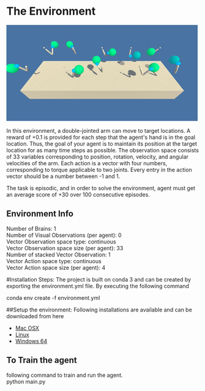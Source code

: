 # The Environment

![Alt text](images/env.png?raw=true "Unity ML-Agents Reacher Environment")
<p>
In this environment, a double-jointed arm can move to target locations. A reward of +0.1 is provided for each step that the agent's hand is in the goal location. Thus, the goal of your agent is to maintain its position at the target location for as many time steps as possible.
The observation space consists of 33 variables corresponding to position, rotation, velocity, and angular velocities of the arm. Each action is a vector with four numbers, corresponding to torque applicable to two joints. Every entry in the action vector should be a number between -1 and 1.

The task is episodic, and in order to solve the environment, agent must get an average score of +30 over 100 consecutive episodes.
## Environment Info 
Number of Brains: 1 <br>
Number of Visual Observations (per agent): 0 <br>
Vector Observation space type: continuous <br>
Vector Observation space size (per agent): 33 <br>
Number of stacked Vector Observation: 1 <br>
Vector Action space type: continuous <br>
Vector Action space size (per agent): 4 <br>



#Installation Steps:
The project is built on conda 3 and can be created by exporting the environment.yml file. By executing the following command

conda env create -f environment.yml

##Setup the environment:
Following installations are available and can be downloaded from here <br>
   -  <a href="https://s3-us-west-1.amazonaws.com/udacity-drlnd/P2/Reacher/Reacher.app.zip">Mac OSX</a>
   -  <a href="https://s3-us-west-1.amazonaws.com/udacity-drlnd/P2/Reacher/Reacher_Linux.zip">Linux</a>
   -  <a href="https://s3-us-west-1.amazonaws.com/udacity-drlnd/P2/Reacher/Reacher_Windows_x86_64.zip">Windows 64</a>

## To Train the agent
following command to train and run the agent. <br>
python main.py
